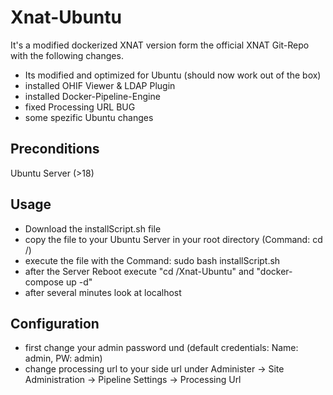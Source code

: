 # Xnat-Ubuntu
It's a modified dockerized XNAT version form the official XNAT Git-Repo with the following changes.

* Its modified and optimized for Ubuntu (should now work out of the box)
* installed OHIF Viewer & LDAP Plugin
* installed Docker-Pipeline-Engine
* fixed Processing URL BUG
* some spezific Ubuntu changes

## Preconditions
Ubuntu Server (>18)

## Usage
* Download the installScript.sh file
* copy the file to your Ubuntu Server in your root directory (Command: cd /)
* execute the file with the Command: sudo bash installScript.sh
* after the Server Reboot execute "cd /Xnat-Ubuntu" and "docker-compose up -d"
* after several minutes look at localhost
 
## Configuration
* first change your admin password und (default credentials: Name: admin, PW: admin)
* change processing url to your side url under Administer -> Site Administration -> Pipeline Settings -> Processing Url
